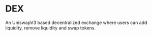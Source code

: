 # DEX
An UniswapV3 based decentralized exchange where users can add liquidity, remove liquidity and swap tokens.
